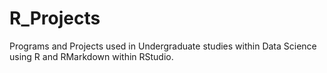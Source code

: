 # R_Projects
 Programs and Projects used in Undergraduate studies within Data Science using R and RMarkdown within RStudio.
